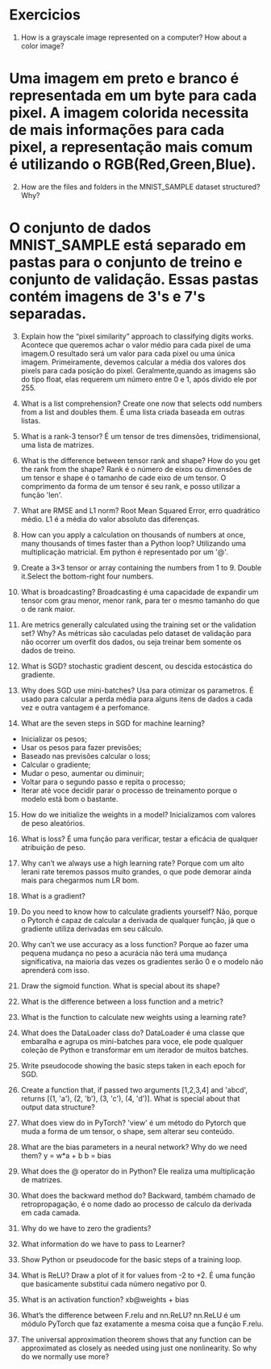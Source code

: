 # Exercicios
1. How is a grayscale image represented on a computer? How about a color image?
# Uma imagem em preto e branco é representada em um byte para cada pixel. A imagem colorida necessita de mais informações para cada pixel, a representação mais comum é utilizando o RGB(Red,Green,Blue).

2. How are the files and folders in the MNIST_SAMPLE dataset structured? Why?
# O conjunto de dados MNIST_SAMPLE está separado em pastas para o conjunto de treino e conjunto de validação. Essas pastas contém imagens de 3's e 7's separadas.

3. Explain how the “pixel similarity” approach to classifying digits works.
Acontece que queremos achar o valor médio para cada pixel de uma imagem.O resultado será um valor para cada pixel ou uma única imagem. Primeiramente, devemos calcular a média dos valores dos pixels para cada posição do pixel. Geralmente,quando as imagens são do tipo float, elas requerem um número entre 0 e 1, após divido ele por 255.

4. What is a list comprehension? Create one now that selects odd numbers from a list and doubles them.
É uma lista criada baseada em outras listas.

5. What is a rank-3 tensor?
É um tensor de tres dimensões, tridimensional, uma lista de matrizes.

6. What is the difference between tensor rank and shape? How do you get the rank from the shape?
Rank é o número de eixos ou dimensões de um tensor e shape é o tamanho de cade eixo de um tensor. O comprimento da forma de um tensor é seu rank, e posso utilizar a função 'len'.

7. What are RMSE and L1 norm?
Root Mean Squared Error, erro quadrático médio. L1 é a média do valor absoluto das diferenças.

8. How can you apply a calculation on thousands of numbers at once, many thousands of times faster than a Python loop?
Utilizando uma multiplicação matricial. Em python é representado por um '@'.

9. Create a 3×3 tensor or array containing the numbers from 1 to 9. Double it.Select the bottom-right four numbers.

10. What is broadcasting?
Broadcasting é uma capacidade de expandir um tensor com grau menor, menor rank, para ter o mesmo tamanho do que o de rank maior.

11. Are metrics generally calculated using the training set or the validation set? Why?
As métricas são caculadas pelo dataset de validação para não ocorrer um overfit dos dados, ou seja treinar bem somente os dados de treino.

12. What is SGD?
stochastic gradient descent, ou descida estocástica do gradiente.

13. Why does SGD use mini-batches?
Usa para otimizar os parametros. É usado para calcular a perda média para alguns itens de dados a cada vez e outra vantagem é a perfomance.

14. What are the seven steps in SGD for machine learning?
- Inicializar os pesos;
- Usar os pesos para fazer previsões;
- Baseado nas previsões calcular o loss;
- Calcular o gradiente;
- Mudar o peso, aumentar ou diminuir;
- Voltar para o segundo passo e repita o processo;
- Iterar até voce decidir parar o processo de treinamento porque o modelo está bom o bastante.

15. How do we initialize the weights in a model?
Inicializamos com valores de peso aleatórios.

16. What is loss?
É uma função para verificar, testar a eficácia de qualquer atribuição de peso.

17. Why can’t we always use a high learning rate?
Porque com um alto lerani rate teremos passos muito grandes, o que pode demorar ainda mais para chegarmos num LR bom. 

18. What is a gradient?

19. Do you need to know how to calculate gradients yourself?
Não, porque o Pytorch é capaz de calcular a derivada de qualquer função, já que o gradiente utiliza derivadas em seu cálculo.

20. Why can’t we use accuracy as a loss function?
Porque ao fazer uma pequena mudança no peso a acurácia não terá uma mudança significativa, na maioria das vezes os gradientes serão 0 e o modelo não aprenderá com isso.

21. Draw the sigmoid function. What is special about its shape?


22. What is the difference between a loss function and a metric?


23. What is the function to calculate new weights using a learning rate?


24. What does the DataLoader class do?
DataLoader é uma classe que embaralha e agrupa os mini-batches para voce, ele pode qualquer coleção de Python e transformar em um iterador de muitos batches.

25. Write pseudocode showing the basic steps taken in each epoch for SGD.


26. Create a function that, if passed two arguments [1,2,3,4] and 'abcd', returns [(1, 'a'), (2, 'b'), (3, 'c'), (4, 'd')]. What is special about that output data structure?


27. What does view do in PyTorch?
'view' é um método do Pytorch que muda a forma de um tensor, o shape, sem alterar seu conteúdo.

28. What are the bias parameters in a neural network? Why do we need them?
y = w*a + b 
b = bias 

29. What does the @ operator do in Python?
Ele realiza uma multiplicação de matrizes.

30. What does the backward method do?
Backward, também chamado de retropropagação, é o nome dado ao processo de calculo da derivada em cada camada.

31. Why do we have to zero the gradients?

32. What information do we have to pass to Learner?

33. Show Python or pseudocode for the basic steps of a training loop.

34. What is ReLU? Draw a plot of it for values from -2 to +2.
É uma função que basicamente substitui cada número negativo por 0.

35. What is an activation function?
xb@weights + bias

36. What’s the difference between F.relu and nn.ReLU?
nn.ReLU é um módulo PyTorch que faz exatamente a mesma coisa que a função F.relu.

37. The universal approximation theorem shows that any function can be approximated as closely as needed using just one nonlinearity. So why do we normally use more?
